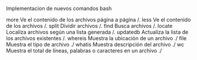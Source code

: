 Implementacion de nuevos comandos bash

more	Ve el contenido de los archivos página a página /.
less	Ve el contenido de los archivos /.
split	Dividir archivos /.
find	Busca archivos /.
locate	Localiza archivos según una lista generada /.
updatedb	Actualiza la lista de los archivos existentes /.
whereis	Muestra la ubicación de un archivo ./
file	Muestra el tipo de archivo ./
whatis	Muestra descripción del archivo ./
wc      Muestra el total de líneas, palabras o caracteres en un archivo ./
